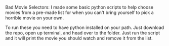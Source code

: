 Bad Movie Selectors: I made some basic python scripts to help choose movies from a pre-made list for when you can't bring yourself to pick a horrible movie on your own.


To run these you need to have python installed on your path. Just download the repo, open up terminal, and head over to the folder. Just run the script and it will print the movie you should watch and remove it from the list.
